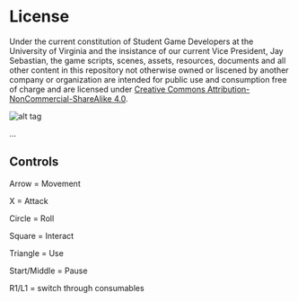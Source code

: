 # License

Under the current constitution of Student Game Developers at the University of Virginia and the insistance of our current Vice President, Jay Sebastian, the game scripts, scenes, assets, resources, documents and all other content in this repository not otherwise owned or liscened by another company or organization are intended for public use and consumption free of charge and are licensed under [Creative Commons Attribution-NonCommercial-ShareAlike 4.0](https://creativecommons.org/licenses/by-nc-sa/4.0/legalcode). 

![alt tag](https://camo.githubusercontent.com/e170e276291254896665fa8f612b99fe5b7dd005/68747470733a2f2f692e6372656174697665636f6d6d6f6e732e6f72672f6c2f62792d73612f342e302f38387833312e706e67)

...
	
## Controls

Arrow = Movement

X = Attack

Circle = Roll

Square = Interact

Triangle = Use

Start/Middle = Pause

R1/L1 = switch through consumables
